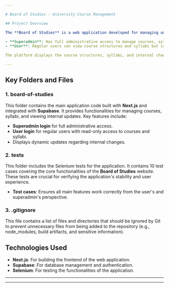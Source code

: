 ```yaml
---

# Board of Studies - University Course Management

## Project Overview

The **Board of Studies** is a web application developed for managing university courses. It utilizes **Supabase** and **Next.js** to handle user interactions and backend operations. The application features two different authorities based on login roles:

- **Superadmin**: Has full administrative access to manage courses, syllabi, and internal updates.
- **User**: Regular users can view course structures and syllabi but cannot make changes.

The platform displays the course structures, syllabi, and internal changes implemented to the website for both administrators and users.

---
```


## Key Folders and Files

### 1. **board-of-studies**
This folder contains the main application code built with **Next.js** and integrated with **Supabase**. It provides functionalities for managing courses, syllabi, and viewing internal updates. Key features include:
- **Superadmin login** for full administrative access.
- **User login** for regular users with read-only access to courses and syllabi.
- Displays dynamic updates regarding internal changes.

### 2. **tests**
This folder includes the Selenium tests for the application. It contains 10 test cases covering the core functionalities of the **Board of Studies** website. These tests are crucial for verifying the application's stability and user experience.
- **Test cases**: Ensures all main features work correctly from the user's and superadmin's perspective.

### 3. **.gitignore**
This file contains a list of files and directories that should be ignored by Git to prevent unnecessary files from being added to the repository (e.g., node_modules, build artifacts, and sensitive information).

## Technologies Used
- **Next.js**: For building the frontend of the web application.
- **Supabase**: For database management and authentication.
- **Selenium**: For testing the functionalities of the application.

---
--- 
